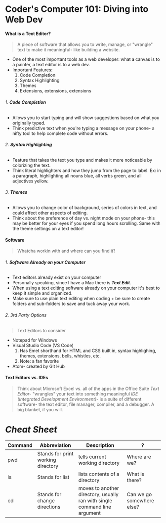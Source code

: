 # **Coder's Computer 101: Diving into Web Dev**

#### What is a Text Editor? 
> A piece of software that allows you to write, manage, or "wrangle" text to make it meaningful- like building a website. 
- One of the most important tools as a web developer: what a canvas is to a painter, a text editor is to a web dev. 
- Important Features: 
    1. Code Completion 
    2. Syntax Highlighting 
    3. Themes
    4. Extensions, extensions, extensions 
###### 1. **Code Completion** 
  - Allows you to start typing and will show suggestions based on what you originally typed.
  - Think predictive text when you're typing a message on your phone- a nifty tool to help complete code without errors. 
###### 2. **Syntax Highlighting**
  - Feature that takes the text you type and makes it more noticeable by colorizing the text. 
  - Think literal highlighters and how they jump from the page to label. Ex: in a paragraph, highlighting all nouns blue, all verbs green, and all adjectives yellow. 
###### 3. **Themes** 
  - Allows you to change color of background, series of colors in text, and could affect other aspects of editing. 
  - Think about the preference of day vs. night mode on your phone- this may be better for your eyes if you spend long hours scrolling. Same with the theme settings on a text editor!
#### Software 
> Whatcha workin with and where can you find it? 
###### 1. **Software Already on your Computer**
  - Text editors already exist on your computer
  - Personally speaking, since I have a Mac there is **_Text Edit_**.
  - When using a text editing software already on your computer it's best to keep it simple and organized. 
  - Make sure to use plain text editing when coding + be sure to create folders and sub-folders to save and tuck away your work. 
###### 2. 3rd Party Options
> Text Editors to consider
  - Notepad for Windows
  - Visual Studio Code (VS Code) 
    1. Has Emet shorthand for HTML and CSS built in, syntax highlighing, themes, extensions, bells, whistles, etc. 
    2. Note: a fan favorite
  - Atom- created by Git Hub 
#### Text Editors vs. IDEs
> Think about Microsoft Excel vs. all of the apps in the Office Suite 
*Text Editor*- "wrangles" your text into something meaningful
*IDE (Integrated Development Environment)*- is a suite of different software- the text editor, file manager, compiler, and a debugger. A big blanket, if you will. 


# **_Cheat Sheet_**

| Command | Abbreviation | Description | ? |
| --- | --- | --- | --- | 
| pwd | Stands for print working directory | tells current working directory | Where are we? 
| ls | Stands for list | lists contents of a directory | What is there? 
| cd | Stands for change directions | moves to another directory, usually ran with single command line argument | Can we go somewhere else? 
